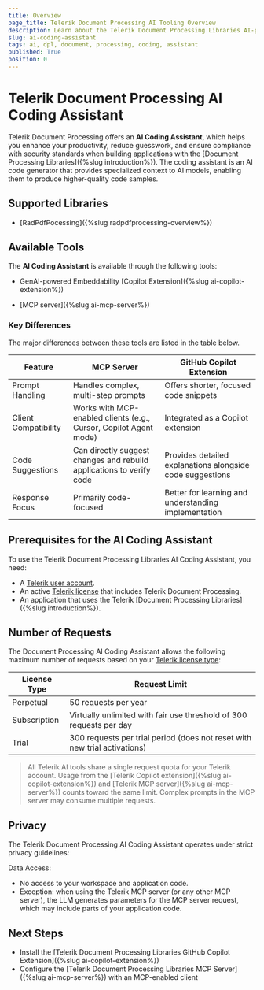 ```yaml
---
title: Overview
page_title: Telerik Document Processing AI Tooling Overview
description: Learn about the Telerik Document Processing Libraries AI-powered developer tools that integrate with your IDE or code editor for greater productivity and enhanced developer experience.
slug: ai-coding-assistant
tags: ai, dpl, document, processing, coding, assistant
published: True
position: 0
---
```


# Telerik Document Processing AI Coding Assistant

Telerik Document Processing offers an **AI Coding Assistant**, which helps you enhance your productivity, reduce guesswork, and ensure compliance with security standards when building applications with the [Document Processing Libraries]({%slug introduction%}). The coding assistant is an AI code generator that provides specialized context to AI models, enabling them to produce higher-quality code samples.

## Supported Libraries

* [RadPdfPocessing]({%slug radpdfprocessing-overview%})

## Available Tools

The **AI Coding Assistant** is available through the following tools:

* GenAI-powered Embeddability [Copilot Extension]({%slug ai-copilot-extension%})

* [MCP server]({%slug ai-mcp-server%})

### Key Differences

The major differences between these tools are listed in the table below.

| Feature| MCP Server| GitHub Copilot Extension|
|-----|----|----|
|Prompt Handling|Handles complex, multi-step prompts| Offers shorter, focused code snippets|
|Client Compatibility|Works with MCP-enabled clients (e.g., Cursor, Copilot Agent mode)|Integrated as a Copilot extension|
|Code Suggestions|Can directly suggest changes and rebuild applications to verify code|Provides detailed explanations alongside code suggestions|
|Response Focus|Primarily code-focused|Better for learning and understanding implementation|

## Prerequisites for the AI Coding Assistant

To use the Telerik Document Processing Libraries AI Coding Assistant, you need:

* A [Telerik user account](https://www.telerik.com/account/).
* An active [Telerik license](https://www.telerik.com/purchase.aspx?filter=web) that includes Telerik Document Processing.
* An application that uses the Telerik [Document Processing Libraries]({%slug introduction%}).

## Number of Requests

The Document Processing AI Coding Assistant allows the following maximum number of requests based on your [Telerik license type](https://www.telerik.com/purchase.aspx?filter=web):

| License Type | Request Limit |
|--------------|---------------|
| Perpetual | 50 requests per year |
| Subscription | Virtually unlimited with fair use threshold of 300 requests per day |
| Trial | 300 requests per trial period (does not reset with new trial activations) |

> All Telerik AI tools share a single request quota for your Telerik account. Usage from the [Telerik Copilot extension]({%slug ai-copilot-extension%}) and [Telerik MCP server]({%slug ai-mcp-server%}) counts toward the same limit. Complex prompts in the MCP server may consume multiple requests.

## Privacy

The Telerik Document Processing AI Coding Assistant operates under strict privacy guidelines:

Data Access:
* No access to your workspace and application code.
* Exception: when using the Telerik MCP server (or any other MCP server), the LLM generates parameters for the MCP server request, which may include parts of your application code.
 
## Next Steps

* Install the [Telerik Document Processing Libraries GitHub Copilot Extension]({%slug ai-copilot-extension%})
* Configure the [Telerik Document Processing Libraries MCP Server]({%slug ai-mcp-server%}) with an MCP-enabled client
